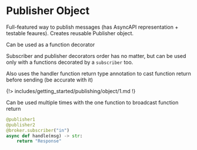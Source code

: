 # Publisher Object

Full-featured way to publish messages (has AsyncAPI representation + testable feaures).
Creates reusable Publisher object.

Can be used as a function decorator

Subscriber and publisher decorators order has no matter, but can be used only with a functions decorated by a `subscriber` too.

Also uses the handler function return type annotation to cast function return before sending (be accurate with it)

{!> includes/getting_started/publishing/object/1.md !}

Can be used multiple times with the one function to broadcast function return

```python
@publisher1
@publisher2
@broker.subscriber("in")
async def handle(msg) -> str:
    return "Response"
```